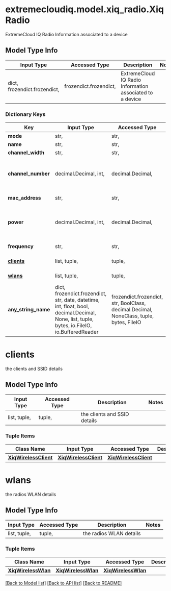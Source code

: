 # extremecloudiq.model.xiq_radio.XiqRadio

ExtremeCloud IQ Radio Information associated to a device

## Model Type Info
Input Type | Accessed Type | Description | Notes
------------ | ------------- | ------------- | -------------
dict, frozendict.frozendict,  | frozendict.frozendict,  | ExtremeCloud IQ Radio Information associated to a device | 

### Dictionary Keys
Key | Input Type | Accessed Type | Description | Notes
------------ | ------------- | ------------- | ------------- | -------------
**mode** | str,  | str,  | the radio mode | 
**name** | str,  | str,  | the radio name | 
**channel_width** | str,  | str,  | the channel width | 
**channel_number** | decimal.Decimal, int,  | decimal.Decimal,  | the channel number | [optional] value must be a 32 bit integer
**mac_address** | str,  | str,  | the radio MAC address | [optional] 
**power** | decimal.Decimal, int,  | decimal.Decimal,  | the radio power | [optional] value must be a 32 bit integer
**frequency** | str,  | str,  | WIFI Frequency 2.4GHz,5GHz,6GHz | [optional] 
**[clients](#clients)** | list, tuple,  | tuple,  | the clients and SSID details | [optional] 
**[wlans](#wlans)** | list, tuple,  | tuple,  | the radios WLAN details | [optional] 
**any_string_name** | dict, frozendict.frozendict, str, date, datetime, int, float, bool, decimal.Decimal, None, list, tuple, bytes, io.FileIO, io.BufferedReader | frozendict.frozendict, str, BoolClass, decimal.Decimal, NoneClass, tuple, bytes, FileIO | any string name can be used but the value must be the correct type | [optional]

# clients

the clients and SSID details

## Model Type Info
Input Type | Accessed Type | Description | Notes
------------ | ------------- | ------------- | -------------
list, tuple,  | tuple,  | the clients and SSID details | 

### Tuple Items
Class Name | Input Type | Accessed Type | Description | Notes
------------- | ------------- | ------------- | ------------- | -------------
[**XiqWirelessClient**](XiqWirelessClient.md) | [**XiqWirelessClient**](XiqWirelessClient.md) | [**XiqWirelessClient**](XiqWirelessClient.md) |  | 

# wlans

the radios WLAN details

## Model Type Info
Input Type | Accessed Type | Description | Notes
------------ | ------------- | ------------- | -------------
list, tuple,  | tuple,  | the radios WLAN details | 

### Tuple Items
Class Name | Input Type | Accessed Type | Description | Notes
------------- | ------------- | ------------- | ------------- | -------------
[**XiqWirelessWlan**](XiqWirelessWlan.md) | [**XiqWirelessWlan**](XiqWirelessWlan.md) | [**XiqWirelessWlan**](XiqWirelessWlan.md) |  | 

[[Back to Model list]](../../README.md#documentation-for-models) [[Back to API list]](../../README.md#documentation-for-api-endpoints) [[Back to README]](../../README.md)

